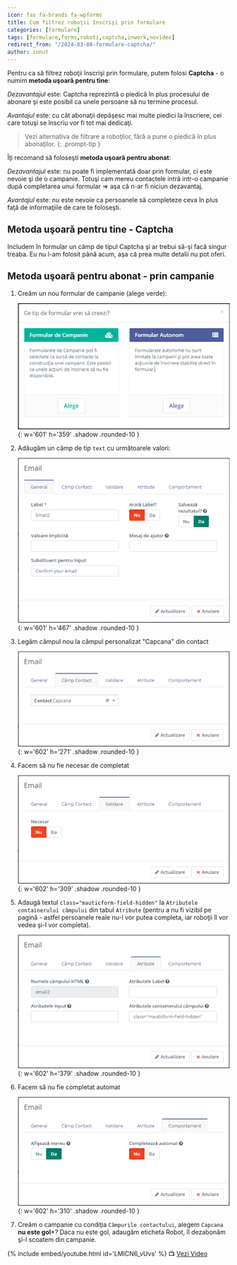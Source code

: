 ```yaml
---
icon: fas fa-brands fa-wpforms
title: Cum filtrez roboţii înscrişi prin formulare
categories: [formulare]
tags: [formulare,forms,roboti,captcha,inwork,novideo]
redirect_from: "/2024-03-08-formulare-captcha/"
author: ionut
---
```


Pentru ca să filtrez roboţii înscrişi prin formulare, putem folosi **Captcha** - o numim **metoda uşoară pentru tine**:

_Dezavantajul_ este: Captcha reprezintă o piedică în plus procesului de abonare şi este posibil ca unele persoane să nu termine procesul.

_Avantajul_ este: cu cât abonaţii depăşesc mai multe piedici la înscriere, cei care totuşi se înscriu vor fi tot mai dedicaţi.

> Vezi alternativa de filtrare a roboţilor, fără a pune o piedică în plus abonaţilor.
{: .prompt-tip }

Îţi recomand să foloseşti **metoda uşoară pentru abonat**:

_Dezavantajul_ este: nu poate fi implementată doar prin formular, ci este nevoie şi de o campanie. Totuşi cam mereu contactele intră intr-o campanie după completarea unui formular => aşa că n-ar fi niciun dezavantaj.

_Avantajul_ este: nu este nevoie ca persoanele să completeze ceva în plus faţă de informaţiile de care te foloseşti.

## Metoda uşoară pentru tine - Captcha
Includem în formular un câmp de tipul Captcha şi ar trebui să-şi facă singur treaba. Eu nu l-am folosit până acum, aşa că prea multe detalii nu pot oferi.

## Metoda uşoară pentru abonat - prin campanie

1. Creăm un nou formular de campanie (alege verde):

    ![1. Creăm un nou formular de campanie](/assets/img/formulare/2024-03-08-formulare-adaug.png){: w='601' h='359' .shadow .rounded-10 }

2. Adăugăm un câmp de tip `text` cu următoarele valori:

    ![2a. Câmp de Text - Tabul General](/assets/img/formulare/2024-03-08-formulare-roboti-1general.png){: w='601' h='467' .shadow .rounded-10 }

3. Legăm câmpul nou la câmpul personalizat "Capcana" din contact

    ![2b. Câmp de Text - Tabul Câmp Contact](/assets/img/formulare/2024-03-08-formulare-roboti-2camp-contact.png){: w='602' h='271' .shadow .rounded-10 }

4. Facem să nu fie necesar de completat

    ![2c. Câmp de Text - Tabul Validare](/assets/img/formulare/2024-03-08-formulare-roboti-3validare.png){: w='602' h='309' .shadow .rounded-10 }

5. Adaugă textul `class="mauticform-field-hidden"` la `Atributele containerului câmpului` din tabul `Atribute` (pentru a nu fi vizibil pe pagină - astfel persoanele reale nu-l vor putea completa, iar roboţii îl vor vedea şi-l vor completa).

    ![2d. Câmp de Text - Tabul Atribute](/assets/img/formulare/2024-03-08-formulare-roboti-4atribute.png){: w='602' h='379' .shadow .rounded-10 }

6. Facem să nu fie completat automat

    ![2e. Câmp de Text - Tabul Comportament](/assets/img/formulare/2024-03-08-formulare-roboti-5comportament.png){: w='602' h='310' .shadow .rounded-10 }

7. Creăm o campanie cu condiţia `Câmpurile contactului`, alegem `Capcana` **nu este gol***? Daca nu este gol, adaugăm eticheta Robot, îl dezabonăm şi-l scoatem din campanie.

[//]: # (Comming soon video)

{% include embed/youtube.html id='LMlCN6_vUvs' %}
📺 [Vezi Video](https://www.youtube.com/watch?v=LMlCN6_vUvs)

